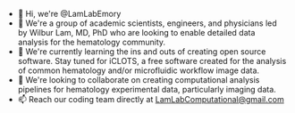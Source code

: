 - 👋  Hi, we're @LamLabEmory
- 👀  We're a group of academic scientists, engineers, and physicians led by Wilbur Lam, MD, PhD who are looking to enable detailed data analysis for the hematology community.
- 🌱  We're currently learning the ins and outs of creating open source software. Stay tuned for iCLOTS, a free software created for the analysis of common hematology and/or microfluidic workflow image data.
- 💞️  We're looking to collaborate on creating computational analysis pipelines for hematology experimental data, particularly imaging data.
- 📫  Reach our coding team directly at LamLabComputational@gmail.com

<!---
LamLabEmory/LamLabEmory is a ✨ special ✨ repository because its `README.md` (this file) appears on your GitHub profile.
You can click the Preview link to take a look at your changes.
--->
